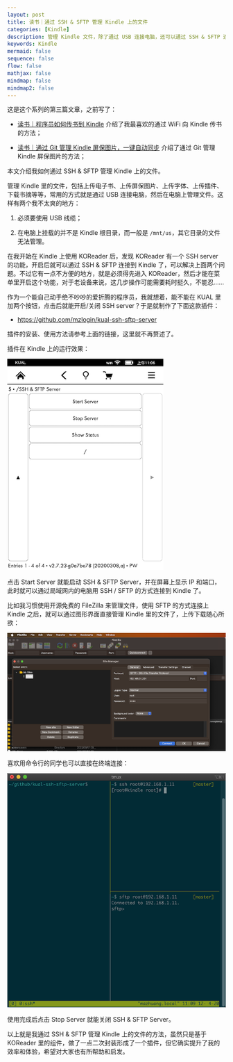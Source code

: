 ```yaml
---
layout: post
title: 读书｜通过 SSH & SFTP 管理 Kindle 上的文件
categories: [Kindle]
description: 管理 Kindle 文件，除了通过 USB 连接电脑，还可以通过 SSH & SFTP 连接。
keywords: Kindle
mermaid: false
sequence: false
flow: false
mathjax: false
mindmap: false
mindmap2: false
---
```


这是这个系列的第三篇文章，之前写了：

- [读书｜程序员如何传书到 Kindle](https://mp.weixin.qq.com/s?__biz=MzIwMDA3ODQzNA==&amp;mid=2459863533&amp;idx=1&amp;sn=877a0ddeee256b3d20cb3823e16d16a0&amp;chksm=81e88ce0b69f05f6b685d8a37ee6a990a92c0622490d1b57bb002198fbd6e27715490d783c2d&token=2139745814&lang=zh_CN#rd) 介绍了我最喜欢的通过 WiFi 向 Kindle 传书的方法；

- [读书｜通过 Git 管理 Kindle 屏保图片，一键自动同步](https://mp.weixin.qq.com/s?__biz=MzIwMDA3ODQzNA==&amp;mid=2459863542&amp;idx=1&amp;sn=14ca2937effee2202bdc09aa38b2c4d4&amp;chksm=81e88cfbb69f05edd607fc367acffe99782f7ec8f096523fbb4915c0398d6ad7f7641564fb02&token=2139745814&lang=zh_CN#rd) 介绍了通过 Git 管理 Kindle 屏保图片的方法；

本文介绍我如何通过 SSH & SFTP 管理 Kindle 上的文件。

管理 Kindle 里的文件，包括上传电子书、上传屏保图片、上传字体、上传插件、下载书摘等等，常用的方式就是通过 USB 连接电脑，然后在电脑上管理文件。这样有两个我不太爽的地方：

1. 必须要使用 USB 线缆；

2. 在电脑上挂载的并不是 Kindle 根目录，而一般是 `/mnt/us`，其它目录的文件无法管理。

在我开始在 Kindle 上使用 KOReader 后，发现 KOReader 有一个 SSH server 的功能，开启后就可以通过 SSH & SFTP 连接到 Kindle 了，可以解决上面两个问题。不过它有一点不方便的地方，就是必须得先进入 KOReader，然后才能在菜单里开启这个功能，对于老设备来说，这几步操作可能需要耗时挺久，不能忍……

作为一个能自己动手绝不吵吵的爱折腾的程序员，我就想着，能不能在 KUAL 里加两个按钮，点击后就能开启/关闭 SSH server？于是就制作了下面这款插件：

- <https://github.com/mzlogin/kual-ssh-sftp-server>

插件的安装、使用方法请参考上面的链接，这里就不再赘述了。

插件在 Kindle 上的运行效果：

![](/images/posts/kindle/ssh-sftp-server.png)

点击 Start Server 就能启动 SSH & SFTP Server，并在屏幕上显示 IP 和端口，此时就可以通过局域网内的电脑用 SSH / SFTP 的方式连接到 Kindle 了。

比如我习惯使用开源免费的 FileZilla 来管理文件，使用 SFTP 的方式连接上 Kindle 之后，就可以通过图形界面直接管理 Kindle 里的文件了，上传下载随心所欲：

![](/images/posts/kindle/filezilla-to-kindle.png)

喜欢用命令行的同学也可以直接在终端连接：

![](/images/posts/kindle/ssh-and-sftp.png)

使用完成后点击 Stop Server 就能关闭 SSH & SFTP Server。

以上就是我通过 SSH & SFTP 管理 Kindle 上的文件的方法，虽然只是基于 KOReader 里的组件，做了一点二次封装形成了一个插件，但它确实提升了我的效率和体验，希望对大家也有所帮助和启发。
